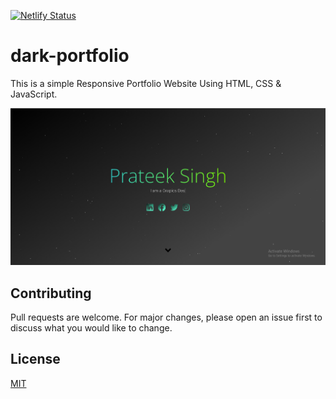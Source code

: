 [![Netlify Status](https://api.netlify.com/api/v1/badges/fae29e5f-e1eb-4327-87b5-7bb40368c25c/deploy-status)](https://app.netlify.com/sites/dark-portfoliio/deploys)

# dark-portfolio

This is a simple Responsive Portfolio Website Using HTML, CSS & JavaScript.


![Screenshot](./screenshot/screenshot.PNG)

## Contributing
Pull requests are welcome. For major changes, please open an issue first to discuss what you would like to change.

## License
[MIT](https://choosealicense.com/licenses/mit/)
